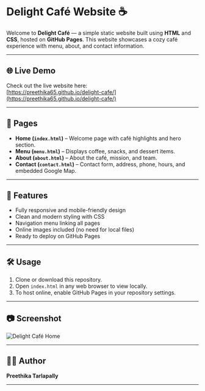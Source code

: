 # Delight Café Website ☕

Welcome to **Delight Café** — a simple static website built using **HTML** and **CSS**, hosted on **GitHub Pages**. This website showcases a cozy café experience with menu, about, and contact information.

---

## 🌐 Live Demo

Check out the live website here:  
[https://preethika65.github.io/delight-cafe/](https://preethika65.github.io/delight-cafe/)

---

## 📄 Pages

- **Home (`index.html`)** – Welcome page with café highlights and hero section.  
- **Menu (`menu.html`)** – Displays coffee, snacks, and dessert items.  
- **About (`about.html`)** – About the café, mission, and team.  
- **Contact (`contact.html`)** – Contact form, address, phone, hours, and embedded Google Map.

---

## 🎨 Features

- Fully responsive and mobile-friendly design  
- Clean and modern styling with CSS  
- Navigation menu linking all pages  
- Online images included (no need for local files)  
- Ready to deploy on GitHub Pages

---

## 🛠️ Usage

1. Clone or download this repository.  
2. Open `index.html` in any web browser to view locally.  
3. To host online, enable GitHub Pages in your repository settings.  

---

## 📷 Screenshot

![Delight Café Home](https://images.pexels.com/photos/4052391/pexels-photo-4052391.jpeg)

---

## 👩‍💻 Author

**Preethika Tarlapally**

---

